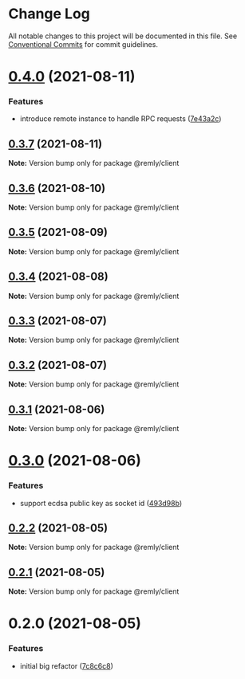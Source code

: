 # Change Log

All notable changes to this project will be documented in this file.
See [Conventional Commits](https://conventionalcommits.org) for commit guidelines.

# [0.4.0](https://gitr.net/mindary/remly/compare/@remly/client@0.3.7...@remly/client@0.4.0) (2021-08-11)


### Features

* introduce remote instance to handle RPC requests ([7e43a2c](https://gitr.net/mindary/remly/commits/7e43a2c18a8d56c9a9bbf67745df891bef397363))





## [0.3.7](https://gitr.net/mindary/remly/compare/@remly/client@0.3.6...@remly/client@0.3.7) (2021-08-11)

**Note:** Version bump only for package @remly/client





## [0.3.6](https://gitr.net/mindary/remly/compare/@remly/client@0.3.5...@remly/client@0.3.6) (2021-08-10)

**Note:** Version bump only for package @remly/client





## [0.3.5](https://gitr.net/mindary/remly/compare/@remly/client@0.3.4...@remly/client@0.3.5) (2021-08-09)

**Note:** Version bump only for package @remly/client





## [0.3.4](https://gitr.net/mindary/remly/compare/@remly/client@0.3.3...@remly/client@0.3.4) (2021-08-08)

**Note:** Version bump only for package @remly/client





## [0.3.3](https://gitr.net/mindary/remly/compare/@remly/client@0.3.2...@remly/client@0.3.3) (2021-08-07)

**Note:** Version bump only for package @remly/client





## [0.3.2](https://gitr.net/mindary/remly/compare/@remly/client@0.3.1...@remly/client@0.3.2) (2021-08-07)

**Note:** Version bump only for package @remly/client





## [0.3.1](https://gitr.net/mindary/remly/compare/@remly/client@0.3.0...@remly/client@0.3.1) (2021-08-06)

**Note:** Version bump only for package @remly/client





# [0.3.0](https://gitr.net/mindary/remly/compare/@remly/client@0.2.2...@remly/client@0.3.0) (2021-08-06)


### Features

* support ecdsa public key as socket id ([493d98b](https://gitr.net/mindary/remly/commits/493d98b2f924ae1c5dbf25ef5603082c3f35f928))





## [0.2.2](https://gitr.net/mindary/remly/compare/@remly/client@0.2.1...@remly/client@0.2.2) (2021-08-05)

**Note:** Version bump only for package @remly/client





## [0.2.1](https://gitr.net/mindary/remly/compare/@remly/client@0.2.0...@remly/client@0.2.1) (2021-08-05)

**Note:** Version bump only for package @remly/client





# 0.2.0 (2021-08-05)


### Features

* initial big refactor ([7c8c6c8](https://gitr.net/mindary/remly/commits/7c8c6c813f12b4d686b4f59feab4c4abc01e30e6))
